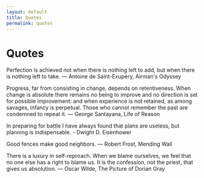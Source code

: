 ```yaml
---
layout: default
title: Quotes
permalink: quotes
---
```


# Quotes

Perfection is achieved not when there is nothing left to add, but when there is nothing left to take. ― Antoine de Saint-Exupéry, Airman's Odyssey

Progress, far from consisting in change, depends on retentiveness. When change is absolute there remains no being to improve and no direction is set for possible improvement: and when experience is not retained, as among savages, infancy is perpetual. Those who cannot remember the past are condemned to repeat it. ― George Santayana, Life of Reason

In preparing for battle I have always found that plans are useless, but planning is indispensable. - Dwight D. Eisenhower

Good fences make good neighbors. ― Robert Frost, Mending Wall

There is a luxury in self-reproach. When we blame ourselves, we feel that no one else has a right to blame us. It is the confession, not the priest, that gives us absolution. ― Oscar Wilde, The Picture of Dorian Gray
